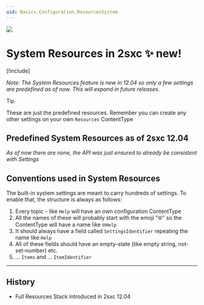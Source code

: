 ```yaml
---
uid: Basics.Configuration.ResourcesSystem
---
```


<img src="~/assets/features/settings-stack.svg" class="feature">

# System Resources in 2sxc ✨ new!

[!include[](~/basics/stack/_shared-float-summary.md)]
<style>.context-box-summary .data-configuration { visibility: visible; }</style>

_Note: The System Resources feature is new in 12.04 so only a few settings are predefined as of now. This will expand in future releases._

> [!TIP]
> These are just the predefined resources. 
> Remember you can create any other settings on your own `Resources` ContentType


## Predefined System Resources as of 2sxc 12.04

_As of now there are none, the API was just ensured to already be consistent with Settings_

<!-- 
| Part                 | Key                  | Value in Default     | Introduced | Comments
| -------------------- | -------------------- | -------------------- | ------ | ---
| GoogleMaps           | InitialZoom          | # `14`               | v12.04 | Initial maps zoom level
| GoogleMaps           | ApiKey               | $ `AIzaSyAKEFB...`   | v12.04 | The API key used to show a Map
| GoogleMaps           | ShowApiKeyWarning    | b `true`             | v12.04 | Show a warning if it's still the default key, which isn't meant for live sites
| GoogleMaps           | MarkerIcon           | $ (empty)            | v12.04 | empty = google default 📍

-->


## Conventions used in System Resources

The built-in system settings are meant to carry hundreds of settings. To enable that, the structure is always as follows:

1. Every topic - like `Help` will have an own configuration ContentType
1. All the names of these will probably start with the emoji "🌐" so the ContentType will have a name like `🌐Help`
1. It should always have a field called `SettingsIdentifier` repeating the name like `Help`
1. All of these fields should have an empty-state (like empty string, not-set-number) etc.
1. ... `Items` and ... `ItemIdentifier`

---

## History

* Full Resources Stack introduced in 2sxc 12.04